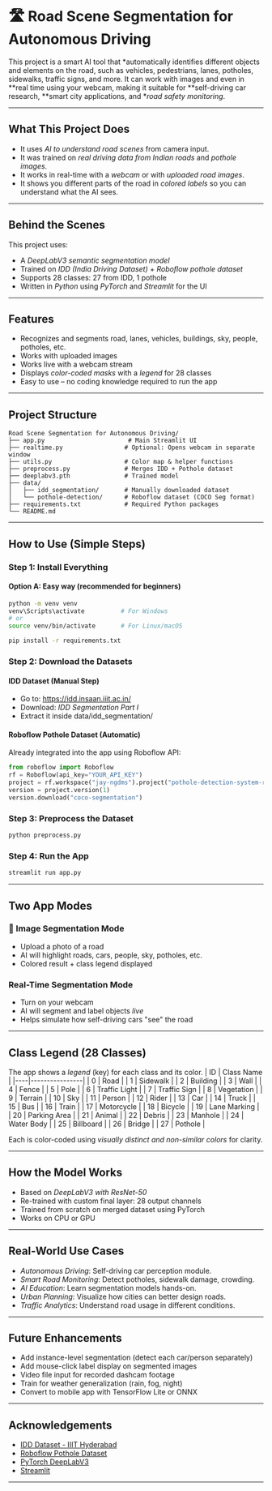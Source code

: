 # 🛣 Road Scene Segmentation for Autonomous Driving

This project is a smart AI tool that *automatically identifies different objects and elements on the road, such as vehicles, pedestrians, lanes, potholes, sidewalks, traffic signs, and more. It can work with images and even in **real time using your webcam, making it suitable for **self-driving car research, **smart city applications, and **road safety monitoring*.

---

## What This Project Does

- It uses *AI to understand road scenes* from camera input.
- It was trained on *real driving data from Indian roads* and *pothole images*.
- It works in real-time with a *webcam* or with *uploaded road images*.
- It shows you different parts of the road in *colored labels* so you can understand what the AI sees.

---

## Behind the Scenes

This project uses:
- A *DeepLabV3 semantic segmentation model*
- Trained on *IDD (India Driving Dataset)* + *Roboflow pothole dataset*
- Supports 28 classes: 27 from IDD, 1 pothole
- Written in *Python* using *PyTorch* and *Streamlit* for the UI

---

## Features

- Recognizes and segments road, lanes, vehicles, buildings, sky, people, potholes, etc.
- Works with uploaded images
- Works live with a webcam stream
- Displays *color-coded masks* with a *legend* for 28 classes
- Easy to use – no coding knowledge required to run the app

---

## Project Structure

```
Road Scene Segmentation for Autonomous Driving/
├── app.py                       # Main Streamlit UI
├── realtime.py                 # Optional: Opens webcam in separate window
├── utils.py                    # Color map & helper functions
├── preprocess.py               # Merges IDD + Pothole dataset
├── deeplabv3.pth               # Trained model
├── data/
│   ├── idd_segmentation/       # Manually downloaded dataset
│   └── pothole-detection/      # Roboflow dataset (COCO Seg format)
├── requirements.txt            # Required Python packages
└── README.md
```

---

## How to Use (Simple Steps)

### Step 1: Install Everything

#### Option A: Easy way (recommended for beginners)
```bash
python -m venv venv
venv\Scripts\activate          # For Windows
# or
source venv/bin/activate       # For Linux/macOS

pip install -r requirements.txt
```

### Step 2: Download the Datasets

#### IDD Dataset (Manual Step)
- Go to: https://idd.insaan.iiit.ac.in/
- Download: *IDD Segmentation Part I*
- Extract it inside data/idd_segmentation/

#### Roboflow Pothole Dataset (Automatic)
Already integrated into the app using Roboflow API:
```python
from roboflow import Roboflow
rf = Roboflow(api_key="YOUR_API_KEY")
project = rf.workspace("jay-ngdms").project("pothole-detection-system-rnoh4-xjw6w")
version = project.version(1)
version.download("coco-segmentation")
```

### Step 3: Preprocess the Dataset
```bash
python preprocess.py
```

### Step 4: Run the App
```bash
streamlit run app.py
```

---

## Two App Modes

### 📸 Image Segmentation Mode
- Upload a photo of a road
- AI will highlight roads, cars, people, sky, potholes, etc.
- Colored result + class legend displayed

### Real-Time Segmentation Mode
- Turn on your webcam
- AI will segment and label objects *live*
- Helps simulate how self-driving cars "see" the road

---

## Class Legend (28 Classes)

The app shows a *legend* (key) for each class and its color.
| ID | Class Name     |
|----|----------------|
| 0  | Road           |
| 1  | Sidewalk       |
| 2  | Building       |
| 3  | Wall           |
| 4  | Fence          |
| 5  | Pole           |
| 6  | Traffic Light  |
| 7  | Traffic Sign   |
| 8  | Vegetation     |
| 9  | Terrain        |
| 10 | Sky            |
| 11 | Person         |
| 12 | Rider          |
| 13 | Car            |
| 14 | Truck          |
| 15 | Bus            |
| 16 | Train          |
| 17 | Motorcycle     |
| 18 | Bicycle        |
| 19 | Lane Marking   |
| 20 | Parking Area   |
| 21 | Animal         |
| 22 | Debris         |
| 23 | Manhole        |
| 24 | Water Body     |
| 25 | Billboard      |
| 26 | Bridge         |
| 27 | Pothole        |

Each is color-coded using *visually distinct and non-similar colors* for clarity.

---

## How the Model Works

- Based on *DeepLabV3 with ResNet-50*
- Re-trained with custom final layer: 28 output channels
- Trained from scratch on merged dataset using PyTorch
- Works on CPU or GPU

---

## Real-World Use Cases

- *Autonomous Driving*: Self-driving car perception module.
- *Smart Road Monitoring*: Detect potholes, sidewalk damage, crowding.
- *AI Education*: Learn segmentation models hands-on.
- *Urban Planning*: Visualize how cities can better design roads.
- *Traffic Analytics*: Understand road usage in different conditions.

---

## Future Enhancements

- Add instance-level segmentation (detect each car/person separately)
- Add mouse-click label display on segmented images
- Video file input for recorded dashcam footage
- Train for weather generalization (rain, fog, night)
- Convert to mobile app with TensorFlow Lite or ONNX

---

## Acknowledgements

- [IDD Dataset - IIIT Hyderabad](https://idd.insaan.iiit.ac.in/)
- [Roboflow Pothole Dataset](https://roboflow.com/)
- [PyTorch DeepLabV3](https://pytorch.org/vision/stable/models.html#deeplabv3)
- [Streamlit](https://streamlit.io/)

---

